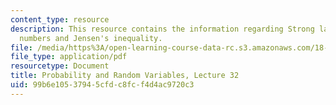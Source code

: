 ```yaml
---
content_type: resource
description: This resource contains the information regarding Strong law of large
  numbers and Jensen's inequality.
file: /media/https%3A/open-learning-course-data-rc.s3.amazonaws.com/18-440-probability-and-random-variables-spring-2014/99b6e10537945cfdc8fcf4d4ac9720c3_MIT18_440S14_Lecture32.pdf
file_type: application/pdf
resourcetype: Document
title: Probability and Random Variables, Lecture 32
uid: 99b6e105-3794-5cfd-c8fc-f4d4ac9720c3
---
```

